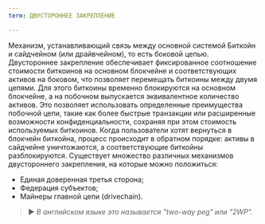 ```yaml
---
term: ДВУСТОРОННЕЕ ЗАКРЕПЛЕНИЕ

---
```

Механизм, устанавливающий связь между основной системой Биткойн и сайдчейном (или драйвчейном), то есть боковой цепью. Двустороннее закрепление обеспечивает фиксированное соотношение стоимости биткоинов на основном блокчейне и соответствующих активов на боковом, что позволяет перемещать биткоины между двумя цепями. Для этого биткоины временно блокируются на основном блокчейне, а на побочном выпускается эквивалентное количество активов. Это позволяет использовать определенные преимущества побочной цепи, такие как более быстрые транзакции или расширенные возможности конфиденциальности, сохраняя при этом стоимость используемых биткоинов. Когда пользователи хотят вернуться в блокчейн биткойна, процесс происходит в обратном порядке: активы в сайдчейне уничтожаются, а соответствующие биткойны разблокируются. Существует множество различных механизмов двустороннего закрепления, на которые можно положиться:


- Единая доверенная третья сторона;
- Федерация субъектов;
- Майнеры главной цепи (drivechain).

> ► *В английском языке это называется "two-way peg" или "2WP".*